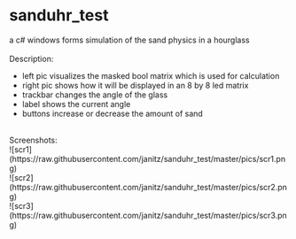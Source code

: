 # sanduhr_test
a c# windows forms simulation of the sand physics in a hourglass<br>
<br>
Description:<br>
 - left pic visualizes the masked bool matrix which is used for calculation<br>
 - right pic shows how it will be displayed in an 8 by 8 led matrix<br>
 - trackbar changes the angle of the glass<br>
 - label shows the current angle<br>
 - buttons increase or decrease the amount of sand<br>
<br>
Screenshots:<br>
![scr1](https://raw.githubusercontent.com/janitz/sanduhr_test/master/pics/scr1.png)<br>
![scr2](https://raw.githubusercontent.com/janitz/sanduhr_test/master/pics/scr2.png)<br>
![scr3](https://raw.githubusercontent.com/janitz/sanduhr_test/master/pics/scr3.png)<br>
